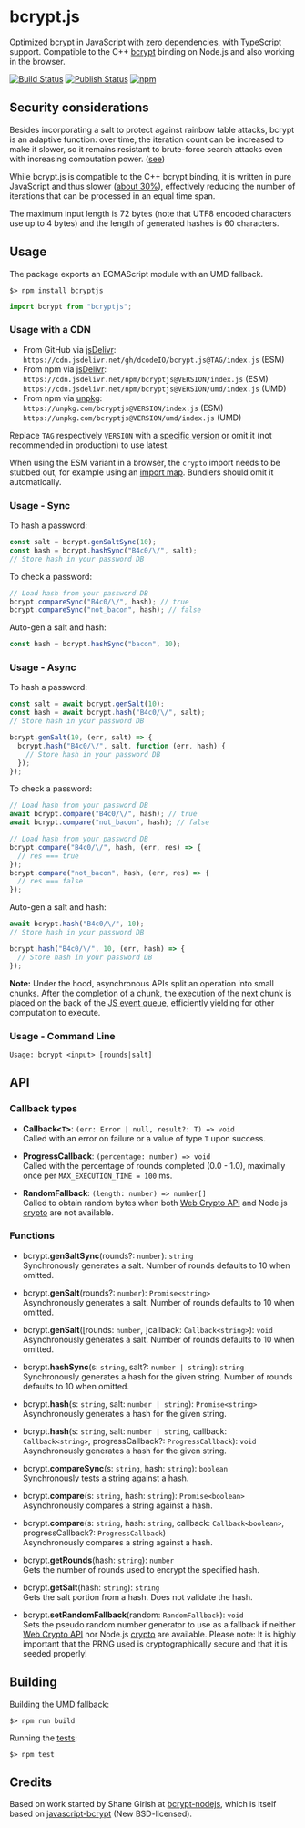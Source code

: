# bcrypt.js

Optimized bcrypt in JavaScript with zero dependencies, with TypeScript support. Compatible to the C++
[bcrypt](https://npmjs.org/package/bcrypt) binding on Node.js and also working in the browser.

[![Build Status](https://img.shields.io/github/actions/workflow/status/dcodeIO/bcrypt.js/test.yml?branch=main&label=test&logo=github)](https://github.com/dcodeIO/bcrypt.js/actions/workflows/test.yml) [![Publish Status](https://img.shields.io/github/actions/workflow/status/dcodeIO/bcrypt.js/publish.yml?branch=main&label=publish&logo=github)](https://github.com/dcodeIO/bcrypt.js/actions/workflows/publish.yml) [![npm](https://img.shields.io/npm/v/bcryptjs.svg?label=npm&color=007acc&logo=npm)](https://www.npmjs.com/package/bcryptjs)

## Security considerations

Besides incorporating a salt to protect against rainbow table attacks, bcrypt is an adaptive function: over time, the
iteration count can be increased to make it slower, so it remains resistant to brute-force search attacks even with
increasing computation power. ([see](http://en.wikipedia.org/wiki/Bcrypt))

While bcrypt.js is compatible to the C++ bcrypt binding, it is written in pure JavaScript and thus slower ([about 30%](https://github.com/dcodeIO/bcrypt.js/wiki/Benchmark)), effectively reducing the number of iterations that can be
processed in an equal time span.

The maximum input length is 72 bytes (note that UTF8 encoded characters use up to 4 bytes) and the length of generated
hashes is 60 characters.

## Usage

The package exports an ECMAScript module with an UMD fallback.

```
$> npm install bcryptjs
```

```ts
import bcrypt from "bcryptjs";
```

### Usage with a CDN

- From GitHub via [jsDelivr](https://www.jsdelivr.com):<br />
  `https://cdn.jsdelivr.net/gh/dcodeIO/bcrypt.js@TAG/index.js` (ESM)
- From npm via [jsDelivr](https://www.jsdelivr.com):<br />
  `https://cdn.jsdelivr.net/npm/bcryptjs@VERSION/index.js` (ESM)<br />
  `https://cdn.jsdelivr.net/npm/bcryptjs@VERSION/umd/index.js` (UMD)
- From npm via [unpkg](https://unpkg.com):<br />
  `https://unpkg.com/bcryptjs@VERSION/index.js` (ESM)<br />
  `https://unpkg.com/bcryptjs@VERSION/umd/index.js` (UMD)

Replace `TAG` respectively `VERSION` with a [specific version](https://github.com/dcodeIO/bcrypt.js/releases) or omit it (not recommended in production) to use latest.

When using the ESM variant in a browser, the `crypto` import needs to be stubbed out, for example using an [import map](https://developer.mozilla.org/en-US/docs/Web/HTML/Element/script/type/importmap). Bundlers should omit it automatically.

### Usage - Sync

To hash a password:

```ts
const salt = bcrypt.genSaltSync(10);
const hash = bcrypt.hashSync("B4c0/\/", salt);
// Store hash in your password DB
```

To check a password:

```ts
// Load hash from your password DB
bcrypt.compareSync("B4c0/\/", hash); // true
bcrypt.compareSync("not_bacon", hash); // false
```

Auto-gen a salt and hash:

```ts
const hash = bcrypt.hashSync("bacon", 10);
```

### Usage - Async

To hash a password:

```ts
const salt = await bcrypt.genSalt(10);
const hash = await bcrypt.hash("B4c0/\/", salt);
// Store hash in your password DB
```

```ts
bcrypt.genSalt(10, (err, salt) => {
  bcrypt.hash("B4c0/\/", salt, function (err, hash) {
    // Store hash in your password DB
  });
});
```

To check a password:

```ts
// Load hash from your password DB
await bcrypt.compare("B4c0/\/", hash); // true
await bcrypt.compare("not_bacon", hash); // false
```

```ts
// Load hash from your password DB
bcrypt.compare("B4c0/\/", hash, (err, res) => {
  // res === true
});
bcrypt.compare("not_bacon", hash, (err, res) => {
  // res === false
});
```

Auto-gen a salt and hash:

```ts
await bcrypt.hash("B4c0/\/", 10);
// Store hash in your password DB
```

```ts
bcrypt.hash("B4c0/\/", 10, (err, hash) => {
  // Store hash in your password DB
});
```

**Note:** Under the hood, asynchronous APIs split an operation into small chunks. After the completion of a chunk, the execution of the next chunk is placed on the back of the [JS event queue](https://developer.mozilla.org/en/docs/Web/JavaScript/EventLoop), efficiently yielding for other computation to execute.

### Usage - Command Line

```
Usage: bcrypt <input> [rounds|salt]
```

## API

### Callback types

- **Callback<`T`>**: `(err: Error | null, result?: T) => void`<br />
  Called with an error on failure or a value of type `T` upon success.

- **ProgressCallback**: `(percentage: number) => void`<br />
  Called with the percentage of rounds completed (0.0 - 1.0), maximally once per `MAX_EXECUTION_TIME = 100` ms.

- **RandomFallback**: `(length: number) => number[]`<br />
  Called to obtain random bytes when both [Web Crypto API](http://www.w3.org/TR/WebCryptoAPI/) and Node.js
  [crypto](http://nodejs.org/api/crypto.html) are not available.

### Functions

- bcrypt.**genSaltSync**(rounds?: `number`): `string`<br />
  Synchronously generates a salt. Number of rounds defaults to 10 when omitted.

- bcrypt.**genSalt**(rounds?: `number`): `Promise<string>`<br />
  Asynchronously generates a salt. Number of rounds defaults to 10 when omitted.

- bcrypt.**genSalt**([rounds: `number`, ]callback: `Callback<string>`): `void`<br />
  Asynchronously generates a salt. Number of rounds defaults to 10 when omitted.

- bcrypt.**hashSync**(s: `string`, salt?: `number | string`): `string`
  Synchronously generates a hash for the given string. Number of rounds defaults to 10 when omitted.

- bcrypt.**hash**(s: `string`, salt: `number | string`): `Promise<string>`<br />
  Asynchronously generates a hash for the given string.

- bcrypt.**hash**(s: `string`, salt: `number | string`, callback: `Callback<string>`, progressCallback?: `ProgressCallback`): `void`<br />
  Asynchronously generates a hash for the given string.

- bcrypt.**compareSync**(s: `string`, hash: `string`): `boolean`<br />
  Synchronously tests a string against a hash.

- bcrypt.**compare**(s: `string`, hash: `string`): `Promise<boolean>`<br />
  Asynchronously compares a string against a hash.

- bcrypt.**compare**(s: `string`, hash: `string`, callback: `Callback<boolean>`, progressCallback?: `ProgressCallback`)<br />
  Asynchronously compares a string against a hash.

- bcrypt.**getRounds**(hash: `string`): `number`<br />
  Gets the number of rounds used to encrypt the specified hash.

- bcrypt.**getSalt**(hash: `string`): `string`<br />
  Gets the salt portion from a hash. Does not validate the hash.

- bcrypt.**setRandomFallback**(random: `RandomFallback`): `void`<br />
  Sets the pseudo random number generator to use as a fallback if neither [Web Crypto API](http://www.w3.org/TR/WebCryptoAPI/) nor Node.js [crypto](http://nodejs.org/api/crypto.html) are available. Please note: It is highly important that the PRNG used is cryptographically secure and that it is seeded properly!

## Building

Building the UMD fallback:

```
$> npm run build
```

Running the [tests](./tests):

```
$> npm test
```

## Credits

Based on work started by Shane Girish at [bcrypt-nodejs](https://github.com/shaneGirish/bcrypt-nodejs), which is itself
based on [javascript-bcrypt](http://code.google.com/p/javascript-bcrypt/) (New BSD-licensed).
